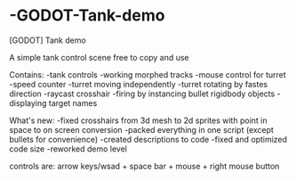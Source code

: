 # -GODOT-Tank-demo
[GODOT] Tank demo

A simple tank control scene free to copy and use

Contains:
-tank controls
-working morphed tracks
-mouse control for turret
-speed counter 
-turret moving independently
-turret rotating by fastes direction
-raycast crosshair
-firing by instancing bullet rigidbody objects
-displaying target names

What's new:
-fixed crosshairs from 3d mesh to 2d sprites with point in space to on screen conversion
-packed everything in one script (except bullets for convenience)
-created descriptions to code
-fixed and optimized code size
-reworked demo level

controls are: arrow keys/wsad + space bar + mouse + right mouse button
 

